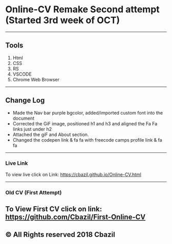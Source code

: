 # Online-CV Remake Second attempt (Started 3rd week of OCT)
---
## Tools
1. Html
2. CSS
3. RS
4. VSCODE
6. Chrome Web Browser 
---
## Change Log
- Made the Nav bar purple bgcolor, added/imported custom font into the document
- Corrected the GiF image, positioned h1 and h3 and aligned the Fa Fa links just under h2 
- Attached the giF and About section.
- Changed the codepen link & fa fa with freecode camps profile link & fa fa

---
### Live Link
To view live click on Link: https://cbazil.github.io/Online-CV.html

---
### Old CV (First Attempt)
To View First CV click on link: https://github.com/Cbazil/First-Online-CV
---
## &copy; All Rights reserved 2018 Cbazil
